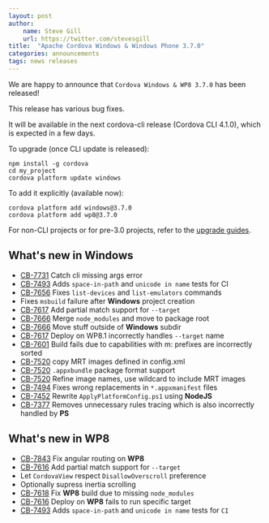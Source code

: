 ```yaml
---
layout: post
author:
    name: Steve Gill
    url: https://twitter.com/stevesgill
title:  "Apache Cordova Windows & Windows Phone 3.7.0"
categories: announcements
tags: news releases
---
```


We are happy to announce that `Cordova Windows & WP8 3.7.0` has been released!

This release has various bug fixes.

It will be available in the next cordova-cli release (Cordova CLI 4.1.0), which is expected in a few days.

To upgrade (once CLI update is released):

    npm install -g cordova
    cd my_project
    cordova platform update windows

To add it explicitly (available now):

    cordova platform add windows@3.7.0
    cordova platform add wp8@3.7.0



For non-CLI projects or for pre-3.0 projects, refer to the [upgrade guides](http://cordova.apache.org/docs/en/edge/guide_platforms_index.md.html).

<!--more-->

## What's new in Windows

* [CB-7731](https://issues.apache.org/jira/browse/CB-7731) Catch cli missing args error
* [CB-7493](https://issues.apache.org/jira/browse/CB-7493) Adds `space-in-path` and `unicode in name` tests for CI
* [CB-7656](https://issues.apache.org/jira/browse/CB-7656) Fixes `list-devices` and `list-emulators` commands
* Fixes `msbuild` failure after **Windows** project creation
* [CB-7617](https://issues.apache.org/jira/browse/CB-7617) Add partial match support for `--target`
* [CB-7666](https://issues.apache.org/jira/browse/CB-7666) Merge `node_modules` and move to package root
* [CB-7666](https://issues.apache.org/jira/browse/CB-7666) Move stuff outside of **Windows** subdir
* [CB-7617](https://issues.apache.org/jira/browse/CB-7617) Deploy on WP8.1 incorrectly handles `--target` name
* [CB-7601](https://issues.apache.org/jira/browse/CB-7601) Build fails due to capabilities with m: prefixes are incorrectly sorted
* [CB-7520](https://issues.apache.org/jira/browse/CB-7520) copy MRT images defined in config.xml
* [CB-7520](https://issues.apache.org/jira/browse/CB-7520) `.appxbundle` package format support
* [CB-7520](https://issues.apache.org/jira/browse/CB-7520) Refine image names, use wildcard to include MRT images
* [CB-7494](https://issues.apache.org/jira/browse/CB-7494) Fixes wrong replacements in `*.appxmanifest` files
* [CB-7452](https://issues.apache.org/jira/browse/CB-7452) Rewrite `ApplyPlatformConfig.ps1` using **NodeJS**
* [CB-7377](https://issues.apache.org/jira/browse/CB-7377) Removes unnecessary rules tracing which is also incorrectly handled by **PS**

## What's new in WP8

* [CB-7843](https://issues.apache.org/jira/browse/CB-7843) Fix angular routing on **WP8**
* [CB-7616](https://issues.apache.org/jira/browse/CB-7616) Add partial match support for `--target`
* Let `CordovaView` respect `DisallowOverscroll` preference
* Optionally supress inertia scrolling
* [CB-7618](https://issues.apache.org/jira/browse/CB-7618) Fix **WP8** build due to missing `node_modules`
* [CB-7616](https://issues.apache.org/jira/browse/CB-7616) Deploy on **WP8** fails to run specific target
* [CB-7493](https://issues.apache.org/jira/browse/CB-7493) Adds `space-in-path` and `unicode in name` tests for `CI`
